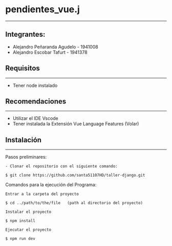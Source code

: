 # pendientes_vue.j

***
## Integrantes: 
  * Alejandro Peñaranda Agudelo - 1941008
  * Alejandro Escobar Tafurt - 1941378
## Requisitos
***
  * Tener node instalado
## Recomendaciones
***
  * Utilizar el IDE Vscode
  * Tener instalada la Extensión Vue Language Features (Volar)

## Instalación
***
Pasos preliminares:
```
- Clonar el repositorio con el siguiente comando:

$ git clone https://github.com/santa51107HD/taller-django.git
```

Comandos para la ejecución del Programa:
```
Entrar a la carpeta del proyecto

$ cd ../path/to/the/file   (path al directorio del proyecto)

Instalar el proyecto

$ npm install

Ejecutar el proyecto

$ npm run dev
```
